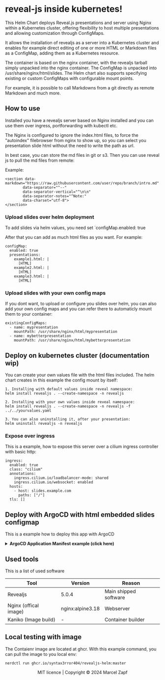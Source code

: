 # reveal-js inside kubernetes!
This Helm Chart deploys Reveal.js presentations and server using Nginx within a Kubernetes cluster, offering flexibility to host multiple presentations and allowing customization through ConfigMaps.

It allows the installation of revealjs as a server into a Kubernetes cluster and enables for example direct editing of one or more HTML or Markdown files as a ConfigMap, adding them as a Kubernetes resource.

The container is based on the nginx container, with the revealjs tarball simply unpacked into the nginx container. The ConfigMap is unpacked into /usr/share/nginx/html/slides. The Helm chart also supports specifying existing or custom ConfigMaps with configurable mount points.

For example, it is possible to call Markdowns from a git directly as remote Markdown and much more.

## How to use
Installed you have a revealjs server based on Nginx installed and you can use them over ingress, portforwarding with kubectl etc.

The Nginx is configured to ignore the index.html files, to force the "autoindex" filebrowser from nginx to show up, so you can select you presentation slide html without the need to write the path as url.

In best case, you can store the md files in git or s3. Then you can use reveal js to pull the md files from remote:

Example:
```
<section data-markdown="https://raw.githubusercontent.com/user/repo/branch/intro.md"
        data-separator="^--"
        data-separator-vertical="^\n\n"
        data-separator-notes="^Note:"
        data-charset="utf-8">
</section>
```

### Upload slides over helm deployment
To add slides via helm values, you need set `configMap.enabled: true 

After that you can add as much html files as you want. For example:
```
configMap:
  enabled: true
  presentations:
    example1.html: |
      [HTML]
    example2.html: |
      [HTML]
    example3.html: |
      [HTML]
```

### Upload slides with your own config maps
If you dont want, to upload or configure you slides over helm, you can also add your own config maps and you can refer there to automaticly mount them to your container: 
```
existingConfigMaps:
  - name: mypresentation
    mountPath: /usr/share/nginx/html/mypresentation
  - name: mybetterpresentation
    mountPath: /usr/share/nginx/html/mybetterpresentation
```

## Deploy on kubernetes cluster (documentation wip)
You can create your own values file with the html files included. The helm chart creates in this example the config mount by itself:
```
1. Installing with default values inside reveal namespace:
helm install revealjs . --create-namespace -n revealjs

2. Installing with your own values inside reveal namespace:
helm install revealjs . --create-namespace -n revealjs -f ../../yourvalues.yaml

3. You can also uninstalling it, after your presentation:
helm uninstall revealjs -n revealjs
```

### Expose over ingress
This is a example, how to expose this server over a cilium ingress controller with basic http:
```
ingress:
  enabled: true
  class: "cilium"
  annotations:
    ingress.cilium.io/loadbalancer-mode: shared
    ingress.cilium.io/websocket: enabled
  hosts:
    - host: slides.example.com
      paths: ["/"]
  tls: []
```
## Deploy with ArgoCD with html embedded slides configmap
This is a example how to deploy this app with ArgoCD

<details><summary><b>ArgoCD Application Manifest example (click here)</b></summary>

```
project: default
source:
  repoURL: 'https://github.com/Syntax3rror404/revealjs-helm.git'
  path: helm
  targetRevision: HEAD
  helm:
    values: |
      configMap:
        enabled: true
        presentations:
          remotemarkdown.html: |
            <!doctype html>
            <html>
              <head>
                <meta charset="utf-8">
                <title>Remote markdown presentation</title>
                <link rel="stylesheet" href="../dist/reveal.css">
                <link rel="stylesheet" href="../dist/theme/black.css" id="theme">
                <!-- Theme used for syntax highlighting of code -->
                <link rel="stylesheet" href="../plugin/highlight/monokai.css" id="highlight-theme">
              </head>
              <body>
                <div class="reveal">
                  <div class="slides">
                    <section data-markdown="https://raw.githubusercontent.com/user/repo/branch/intro.md"
                            data-separator="^--"
                            data-separator-vertical="^\n\n"
                            data-separator-notes="^Note:"
                            data-charset="utf-8">
                    </section>

                    <section data-markdown="https://raw.githubusercontent.com/user/repo/branch/example.md"
                            data-separator="^--"
                            data-separator-vertical="^\n\n"
                            data-separator-notes="^Note:"
                            data-charset="utf-8">
                    </section>
                  </div>
                </div>

                <script src="../dist/reveal.js"></script>
                <script src="../plugin/markdown/markdown.js"></script>
                <script src="../plugin/highlight/highlight.js"></script>
                <script src="../plugin/notes/notes.js"></script>
                <script src="../plugin/search/search.js"></script>
                <script src="../plugin/math/math.js"></script>
                <script>
                  Reveal.initialize({
                    hash: true,
                    // Learn about plugins: https://revealjs.com/plugins/
                    plugins: [ RevealMarkdown, RevealHighlight, RevealNotes, RevealSearch, RevealMath ]
                  });
                </script>
              </body>
            </html>
      ingress:
        enabled: false
        annotations: {}
        hosts:
          - host: revealjs.example.com
            paths: ["/"]
        tls: []
destination:
  server: 'https://kubernetes.default.svc'
  namespace: revealjs
syncPolicy:
  automated:
    allowEmpty: true
  syncOptions:
    - CreateNamespace=true
```
</details>

## Used tools
This is a list of used software

| Tool | Version | Reason |
| ------ | ------ |------ |
| Revealjs   | 5.0.4 | Main shipped software |
| Nginx (offical image) | nginx:alpine3.18 | Webserver |
| Kaniko (Image build) | -| Container builder |


## Local testing with image
The Contaienr image are located at ghcr.
With this example command, you can pull the image to you local env:
```
nerdctl run ghcr.io/syntax3rror404/revealjs-helm:master
```
<div align="center">
  MIT licence | Copyright © 2024 Marcel Zapf
</div>
